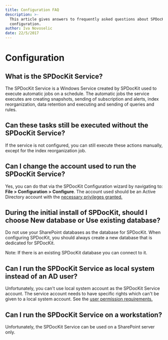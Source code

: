 ```yaml
---
title: Configuration FAQ
description: >-
  This article gives answers to frequently asked questions about SPDocKit
  configuration.
author: Iva Novoselic
date: 22/5/2017
---
```


# Configuration

## What is the SPDocKit Service?

The SPDocKit Service is a Windows Service created by SPDocKit used to execute automatic jobs on a schedule. The automatic jobs the service executes are creating snapshots, sending of subscription and alerts, index reorganization, data retention and executing and sending of queries and rules.

## Can these tasks still be executed without the SPDocKit Service?

If the service is not configured, you can still execute these actions manually, except for the index reorganization job.

## Can I change the account used to run the SPDocKit Service?

Yes, you can do that via the SPDocKit Configuration wizard by navigating to: **File &gt; Configuration &gt; Configure**. The account used should be an Active Directory account with the [necessary privileges granted.](../requirements/user-permissions-requirements.md)

## During the initial install of SPDocKit, should I choose New database or Use existing database?

Do not use your SharePoint databases as the database for SPDocKit. When configuring SPDocKit, you should always create a new database that is dedicated for SPDocKit.

Note: If there is an existing SPDocKit database you can connect to it.

## Can I run the SPDocKit Service as local system instead of an AD user?

Unfortunately, you can't use local system account as the SPDocKit Service account. The service account needs to have specific rights which can't be given to a local system account. See the [user permission requirements.](../requirements/user-permissions-requirements.md)

## Can I run the SPDocKit Service on a workstation?

Unfortunately, the SPDocKit Service can be used on a SharePoint server only.


